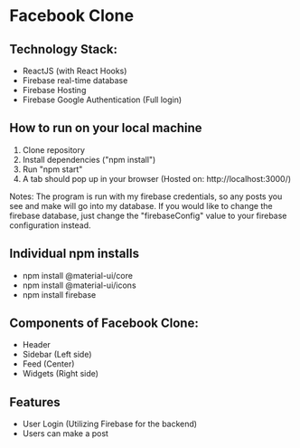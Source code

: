 # Facebook Clone

## Technology Stack:
- ReactJS (with React Hooks)
- Firebase real-time database
- Firebase Hosting
- Firebase Google Authentication (Full login)

## How to run on your local machine
1. Clone repository
2. Install dependencies ("npm install")
3. Run "npm start"
4. A tab should pop up in your browser (Hosted on: http://localhost:3000/)

Notes: The program is run with my firebase credentials, so any posts you see and make will go into my database. If you would like to change the firebase database, just change the "firebaseConfig" value to your firebase configuration instead.

## Individual npm installs
- npm install @material-ui/core
- npm install @material-ui/icons
- npm install firebase

## Components of Facebook Clone:
- Header
- Sidebar (Left side)
- Feed (Center)
- Widgets (Right side)

## Features
- User Login (Utilizing Firebase for the backend)
- Users can make a post 
